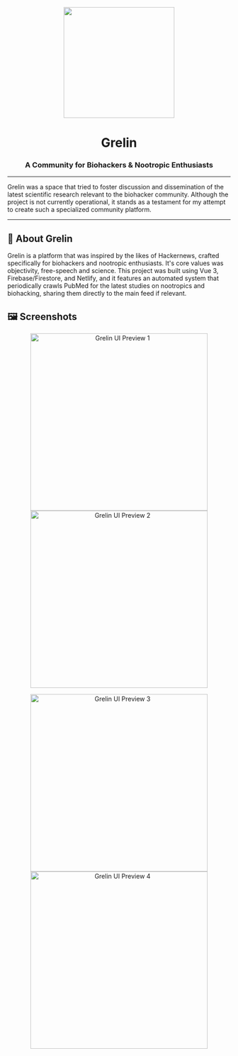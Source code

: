 <p align="center">
  <img src="https://github.com/lukamo1996/grelin/assets/52632596/68209608-029e-44be-b35b-2b2c4888d8f5" width="250">
  <h1 align="center">Grelin</h1>
  <h3 align="center">A Community for Biohackers & Nootropic Enthusiasts</h3>
</p>

---

Grelin was a space that tried to foster discussion and dissemination of the latest scientific research relevant to the biohacker community. Although the project is not currently operational, it stands as a testament for my attempt to create such a specialized community platform.

---

## 🧬 About Grelin
Grelin is a platform that was inspired by the likes of Hackernews, crafted specifically for biohackers and nootropic enthusiasts. It's core values was objectivity, free-speech and science. This project was built using Vue 3, Firebase/Firestore, and Netlify, and it features an automated system that periodically crawls PubMed for the latest studies on nootropics and biohacking, sharing them directly to the main feed if relevant.

## 🖼️ Screenshots
<p align="center">
  <img src="1.jpg" alt="Grelin UI Preview 1" title="Grelin Interface Snapshot" width="400px">
  <img src="2.jpg" alt="Grelin UI Preview 2" title="Grelin Discussion Thread" width="400px">
</p>
<p align="center">
  <img src="3.jpg" alt="Grelin UI Preview 3" title="Grelin Article View" width="400px">
  <img src="5.jpg" alt="Grelin UI Preview 4" title="Grelin Study Highlights" width="400px">
</p>
